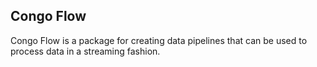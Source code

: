 ## Congo Flow

Congo Flow is a package for creating data pipelines that can be used to process data in a streaming fashion.